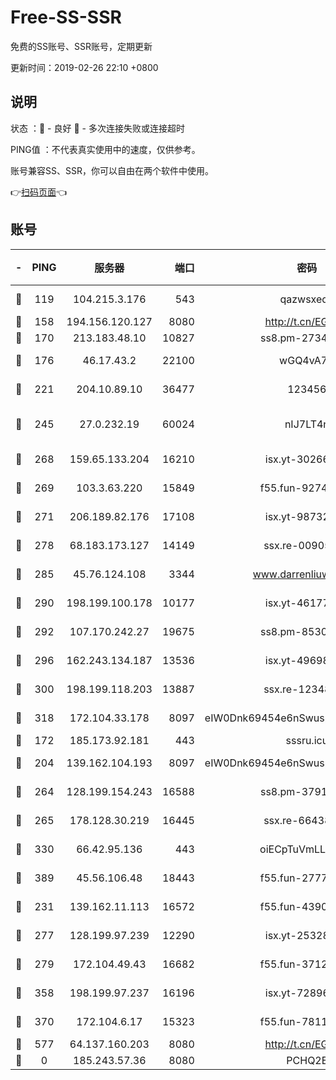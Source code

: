 # Free-SS-SSR

免费的SS账号、SSR账号，定期更新

更新时间：2019-02-26 22:10 +0800

## 说明

状态     ：🙂 - 良好 🙁 - 多次连接失败或连接超时

PING值   ：不代表真实使用中的速度，仅供参考。

账号兼容SS、SSR，你可以自由在两个软件中使用。

👉[扫码页面](https://liesauer.github.io/free-ss-ssr.github.io/)👈

## 账号

|-|PING|服务器|端口|密码|加密方式|区域|
|:----:|:----:|:-----:|-----:|:----:|:----:|:----:|
|🙂|119|104.215.3.176|543|qazwsxedc|aes-256-gcm|JP|
|🙂|158|194.156.120.127|8080|http://t.cn/EGJIyrl|rc4-md5|RU|
|🙂|170|213.183.48.10|10827|ss8.pm-27345710|rc4-md5|RU|
|🙂|176|46.17.43.2|22100|wGQ4vA7D|aes-256-gcm|RU|
|🙂|221|204.10.89.10|36477|123456|aes-256-cfb|US|
|🙂|245|27.0.232.19|60024|nIJ7LT4n|xchacha20-ietf-poly1305|HK|
|🙂|268|159.65.133.204|16210|isx.yt-30266739|aes-256-cfb|SG|
|🙂|269|103.3.63.220|15849|f55.fun-92746572|aes-256-cfb|SG|
|🙂|271|206.189.82.176|17108|isx.yt-98732085|aes-256-cfb|SG|
|🙂|278|68.183.173.127|14149|ssx.re-00905761|aes-256-cfb|US|
|🙂|285|45.76.124.108|3344|www.darrenliuwei.com|aes-256-cfb|AU|
|🙂|290|198.199.100.178|10177|isx.yt-46177591|aes-256-cfb|US|
|🙂|292|107.170.242.27|19675|ss8.pm-85305168|aes-256-cfb|US|
|🙂|296|162.243.134.187|13536|isx.yt-49698511|aes-256-cfb|US|
|🙂|300|198.199.118.203|13887|ssx.re-12348828|aes-256-cfb|US|
|🙂|318|172.104.33.178|8097|eIW0Dnk69454e6nSwuspv9DmS201tQ0D|aes-256-cfb|SG|
|🙂|172|185.173.92.181|443|sssru.icu|rc4-md5|RU|
|🙂|204|139.162.104.193|8097|eIW0Dnk69454e6nSwuspv9DmS201tQ0D|aes-256-cfb|JP|
|🙂|264|128.199.154.243|16588|ss8.pm-37919199|aes-256-cfb|SG|
|🙂|265|178.128.30.219|16445|ssx.re-66438598|aes-256-cfb|SG|
|🙂|330|66.42.95.136|443|oiECpTuVmLLxk4Ts|aes-256-cfb|US|
|🙂|389|45.56.106.48|18443|f55.fun-27772788|aes-256-cfb|US|
|🙁|231|139.162.11.113|16572|f55.fun-43900311|aes-256-cfb|SG|
|🙁|277|128.199.97.239|12290|isx.yt-25328979|aes-256-cfb|SG|
|🙁|279|172.104.49.43|16682|f55.fun-37126498|aes-256-cfb|SG|
|🙁|358|198.199.97.237|16196|isx.yt-72896102|aes-256-cfb|US|
|🙁|370|172.104.6.17|15323|f55.fun-78116806|aes-256-cfb|US|
|🙁|577|64.137.160.203|8080|http://t.cn/EGJIyrl|rc4-md5|CA|
|🙁|0|185.243.57.36|8080|PCHQ2E|rc4-md5|US|
